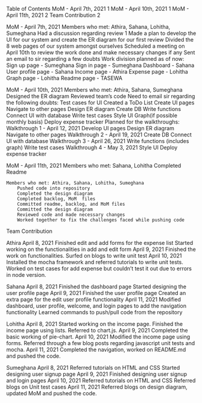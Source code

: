Table of Contents
MoM - April 7th, 2021	1
MoM - April 10th, 2021	1
MoM - April 11th, 2021	2
Team Contribution	2


MoM - April 7th, 2021
	Members who met: Athira, Sahana, Lohitha, Sumeghana
	Had a discussion regarding review 1
	Made a plan to develop the UI for our system and create the ER diagram for our first review
		Divided the 8 web pages of our system amongst ourselves
		Scheduled a meeting on April 10th to review the work done and make necessary changes if any
	Sent an email to sir regarding a few doubts
	Work division planned as of now:
		Sign up page - Sumeghana
		Sign in page - Sumeghana
		Dashboard - Sahana
		User profile page - Sahana
		Income page - Athira
		Expense page - Lohitha
		Graph page - Lohitha
		Readme page - TASEWA

MoM - April 10th, 2021
	Members who met: Athira, Sahana, Sumeghana
	Designed the ER diagram
	Reviewed team’s code
	Need to email sir regarding the following doubts:
		Test cases for UI
	Created a ToDo List
		Create UI pages
		Navigate to other pages
		Design ER diagram
		Create DB
		Write functions
		Connect UI with database
		Write test cases
		Style UI
		Graph(if possible monthly basis)
		Deploy expense tracker
		Planned for the walkthroughs:
		Walkthrough 1 - April 12, 2021
		Develop UI pages
		Design ER diagram
		Navigate to other pages
		Walkthrough 2 - April 19, 2021
		Create DB
		Connect UI with database
		Walkthrough 3 - April 26, 2021
		Write functions (includes graph)
		Write test cases
		Walkthrough 4 - May 3, 2021
		Style UI
		Deploy expense tracker

MoM - April 11th, 2021
	Members who met: Sahana, Lohitha
	Completed Readme

	Members who met: Athira, Sahana, Lohitha, Sumeghana
		Pushed code into repository
		Completed the design diagram
		Completed backlog, MoM  files
		Committed readme, backlog, and MoM files
		Committed the design diagram
		Reviewed code and made necessary changes
		Worked together to fix the challenges faced while pushing code

Team Contribution 

Athira
	April 8, 2021
		Finished edit and add forms for the expense list
		Started working on the functionalities in add and edit form
	April 9, 2021
		Finished the work on functionalities.
		Surfed on blogs to write unit test
	April 10, 2021
		Installed the mocha framework and referred tutorials to write unit tests.
		Worked on test cases for add expense but couldn’t test it out due to errors in node version.

Sahana
	April 8, 2021
		Finished the dashboard page
		Started designing the user profile page
	April 9, 2021
		Finished the user profile page
		Created an extra page for the edit user profile functionality
	April 11, 2021
		Modified dashboard, user profile, welcome, and login pages to add the navigation functionality
		Learned commands to push/pull code from the repository


Lohitha
	April 8, 2021
		Started working on the income page. 
		Finished the income page using lists. Referred to chart.js.
	April 9, 2021
		Completed the basic working of pie-chart.
	April 10, 2021
		Modified the income page using forms. 
		Referred through a few blog posts regarding javascript unit tests and mocha. 
	April 11, 2021
		Completed the navigation, worked on README.md and pushed the code. 

Sumeghana
	April 8, 2021
		Referred tutorials on HTML and CSS
		Started designing user signup page
	April 9, 2021
		Finished designing user signup and login pages
	April 10, 2021
		Referred tutorials on HTML and CSS
		Referred blogs on Unit test cases
	April 11, 2021
		Referred blogs on design diagram, updated MoM and pushed the code. 



